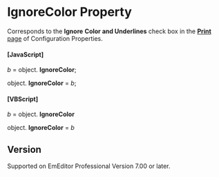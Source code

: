 # IgnoreColor Property

Corresponds to the **Ignore**
**Color and Underlines** check box in the
[**Print** page](../../dlg/properties/print/index) of Configuration Properties.

#### \[JavaScript\]

_b_ =
object. **IgnoreColor**;

object. **IgnoreColor** = _b_;

#### \[VBScript\]

_b_ =
object. **IgnoreColor**

object. **IgnoreColor** = _b_

## Version

Supported on EmEditor Professional Version 7.00 or later.